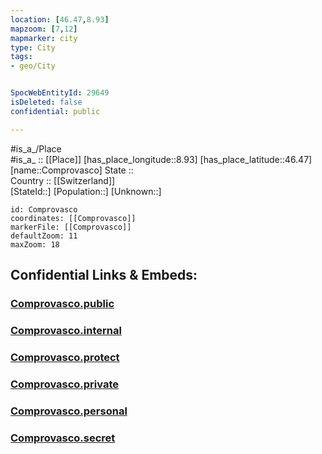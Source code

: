 ```yaml
---
location: [46.47,8.93] 
mapzoom: [7,12] 
mapmarker: city 
type: City
tags:
- geo/City


SpocWebEntityId: 29649
isDeleted: false
confidential: public

---
```

#is_a_/Place  
#is_a_ :: [[Place]] 
[has_place_longitude::8.93] 
[has_place_latitude::46.47] 
[name::Comprovasco] 
State ::  
Country :: [[Switzerland]]  
[StateId::] 
[Population::] 
[Unknown::] 


```leaflet
id: Comprovasco
coordinates: [[Comprovasco]] 
markerFile: [[Comprovasco]] 
defaultZoom: 11 
maxZoom: 18
```


## Confidential Links & Embeds: 

### [Comprovasco.public](/_public/\Earth\Continent\Europe\Europe~Central\Switzerland\Switzerland~Cantons\Ticino\CityComprovasco.public.md) 

### [Comprovasco.internal](/_internal/\Earth\Continent\Europe\Europe~Central\Switzerland\Switzerland~Cantons\Ticino\CityComprovasco.internal.md) 

### [Comprovasco.protect](/_protect/\Earth\Continent\Europe\Europe~Central\Switzerland\Switzerland~Cantons\Ticino\CityComprovasco.protect.md) 

### [Comprovasco.private](/_private/\Earth\Continent\Europe\Europe~Central\Switzerland\Switzerland~Cantons\Ticino\CityComprovasco.private.md) 

### [Comprovasco.personal](/_personal/\Earth\Continent\Europe\Europe~Central\Switzerland\Switzerland~Cantons\Ticino\CityComprovasco.personal.md) 

### [Comprovasco.secret](/_secret/\Earth\Continent\Europe\Europe~Central\Switzerland\Switzerland~Cantons\Ticino\CityComprovasco.secret.md)

